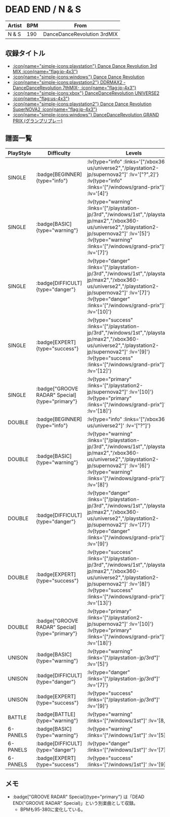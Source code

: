 # DEAD END / N & S

|Artist|BPM|From|
|------|---|----|
|N & S|190|DanceDanceRevolution 3rdMIX|

## 収録タイトル

- [ :icon{name="simple-icons:playstation"} Dance Dance Revolution 3rd MIX :icon{name="flag:jp-4x3"} ](/playstation-jp/3rd)
- [ :icon{name="simple-icons:windows"} Dance Dance Revolution](/windows/1st)
- [ :icon{name="simple-icons:playstation2"} DDRMAX2 -DanceDanceRevolution 7thMIX- :icon{name="flag:jp-4x3"} ](/playstation2-jp/max2)
- [ :icon{name="simple-icons:xbox"} DanceDanceRevolution UNIVERSE2 :icon{name="flag:us-4x3"} ](/xbox360-us/universe2)
- [ :icon{name="simple-icons:playstation2"} Dance Dance Revolution SuperNOVA2 :icon{name="flag:jp-4x3"} ](/playstation2-jp/supernova2)
- [ :icon{name="simple-icons:windows"} DanceDanceRevolution GRAND PRIX (グランプリプレー)](/windows/grand-prix)

## 譜面一覧

|PlayStyle|Difficulty|Levels|Notes|Movie|
|---------|----------|------|-----|-----|
|SINGLE| :badge[BEGINNER]{type="info"} | :lv{type="info" :links='["/xbox360-us/universe2","/playstation2-jp/supernova2"]' :lv='["?",2]'}  :lv{type="info" :links='["/windows/grand-prix"]' :lv='[4]'} |115/0||
|SINGLE| :badge[BASIC]{type="warning"} | :lv{type="warning" :links='["/playstation-jp/3rd","/windows/1st","/playstation2-jp/max2","/xbox360-us/universe2","/playstation2-jp/supernova2"]' :lv='[5]'}  :lv{type="warning" :links='["/windows/grand-prix"]' :lv='[7]'} |216/0||
|SINGLE| :badge[DIFFICULT]{type="danger"} | :lv{type="danger" :links='["/playstation-jp/3rd","/windows/1st","/playstation2-jp/max2","/xbox360-us/universe2","/playstation2-jp/supernova2"]' :lv='[7]'}  :lv{type="danger" :links='["/windows/grand-prix"]' :lv='[10]'} |337/0||
|SINGLE| :badge[EXPERT]{type="success"} | :lv{type="success" :links='["/playstation-jp/3rd","/windows/1st","/playstation2-jp/max2","/xbox360-us/universe2","/playstation2-jp/supernova2"]' :lv='[9]'}  :lv{type="success" :links='["/windows/grand-prix"]' :lv='[12]'} |410/0||
|SINGLE| :badge["GROOVE RADAR" Special]{type="primary"} | :lv{type="primary" :links='["/playstation2-jp/supernova2"]' :lv='[10]'}  :lv{type="primary" :links='["/windows/grand-prix"]' :lv='[18]'} |479/75||
|DOUBLE| :badge[BEGINNER]{type="info"} | :lv{type="info" :links='["/xbox360-us/universe2"]' :lv='["?"]'} |||
|DOUBLE| :badge[BASIC]{type="warning"} | :lv{type="warning" :links='["/playstation-jp/3rd","/windows/1st","/playstation2-jp/max2","/xbox360-us/universe2","/playstation2-jp/supernova2"]' :lv='[6]'}  :lv{type="warning" :links='["/windows/grand-prix"]' :lv='[8]'} |274/0||
|DOUBLE| :badge[DIFFICULT]{type="danger"} | :lv{type="danger" :links='["/playstation-jp/3rd","/windows/1st","/playstation2-jp/max2","/xbox360-us/universe2","/playstation2-jp/supernova2"]' :lv='[7]'}  :lv{type="danger" :links='["/windows/grand-prix"]' :lv='[9]'} |298/0||
|DOUBLE| :badge[EXPERT]{type="success"} | :lv{type="success" :links='["/playstation-jp/3rd","/windows/1st","/playstation2-jp/max2","/xbox360-us/universe2","/playstation2-jp/supernova2"]' :lv='[8]'}  :lv{type="success" :links='["/windows/grand-prix"]' :lv='[13]'} |455/0||
|DOUBLE| :badge["GROOVE RADAR" Special]{type="primary"} | :lv{type="primary" :links='["/playstation2-jp/supernova2"]' :lv='[10]'}  :lv{type="primary" :links='["/windows/grand-prix"]' :lv='[18]'} |455/75||
|UNISON| :badge[BASIC]{type="warning"} | :lv{type="warning" :links='["/playstation-jp/3rd"]' :lv='[5]'} |||
|UNISON| :badge[DIFFICULT]{type="danger"} | :lv{type="danger" :links='["/playstation-jp/3rd"]' :lv='[7]'} |||
|UNISON| :badge[EXPERT]{type="success"} | :lv{type="success" :links='["/playstation-jp/3rd"]' :lv='[9]'} |||
|BATTLE| :badge[BATTLE]{type="warning"} | :lv{type="warning" :links='["/windows/1st"]' :lv='[8,4]'} |||
|6-PANELS| :badge[BASIC]{type="warning"} | :lv{type="warning" :links='["/windows/1st"]' :lv='[5]'} |217/0||
|6-PANELS| :badge[DIFFICULT]{type="danger"} | :lv{type="danger" :links='["/windows/1st"]' :lv='[7]'} |338/0||
|6-PANELS| :badge[EXPERT]{type="success"} | :lv{type="success" :links='["/windows/1st"]' :lv='[9]'} |410/0||

## メモ

- :badge["GROOVE RADAR" Special]{type="primary"} は「DEAD END("GROOVE RADAR" Special)」という別楽曲として収録。
  - BPMも95-380に変化している。
